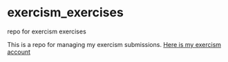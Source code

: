 # exercism_exercises
repo for exercism exercises

This is a repo for managing my exercism submissions. [Here is my exercism account](http://exercism.io/treyyyy)



